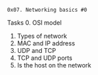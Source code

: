 	0x07. Networking basics #0
Tasks
0. OSI model
1. Types of network
2. MAC and IP address
3. UDP and TCP
4. TCP and UDP ports
5. Is the host on the network
